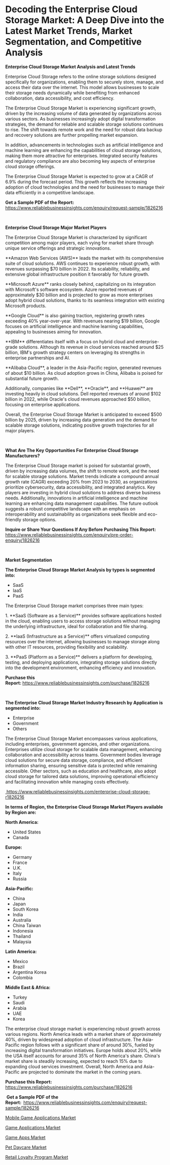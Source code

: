 <p><h1>Decoding the Enterprise Cloud Storage Market: A Deep Dive into the Latest Market Trends, Market Segmentation, and Competitive Analysis</h1></p><p><strong>Enterprise Cloud Storage Market Analysis and Latest Trends</strong></p>
<p><p>Enterprise Cloud Storage refers to the online storage solutions designed specifically for organizations, enabling them to securely store, manage, and access their data over the internet. This model allows businesses to scale their storage needs dynamically while benefiting from enhanced collaboration, data accessibility, and cost efficiency. </p><p>The Enterprise Cloud Storage Market is experiencing significant growth, driven by the increasing volume of data generated by organizations across various sectors. As businesses increasingly adopt digital transformation strategies, the demand for reliable and scalable storage solutions continues to rise. The shift towards remote work and the need for robust data backup and recovery solutions are further propelling market expansion.</p><p>In addition, advancements in technologies such as artificial intelligence and machine learning are enhancing the capabilities of cloud storage solutions, making them more attractive for enterprises. Integrated security features and regulatory compliance are also becoming key aspects of enterprise cloud storage offerings. </p><p>The Enterprise Cloud Storage Market is expected to grow at a CAGR of 6.9% during the forecast period. This growth reflects the increasing adoption of cloud technologies and the need for businesses to manage their data efficiently in a competitive landscape.</p></p>
<p><strong>Get a Sample PDF of the Report:&nbsp;</strong> <a href="https://www.reliablebusinessinsights.com/enquiry/request-sample/1826216?utm_campaign=84&utm_medium=2&utm_source=Github&utm_content=ia&utm_term=09032025&utm_id=enterprise-cloud-storage">https://www.reliablebusinessinsights.com/enquiry/request-sample/1826216</a></p>
<p>&nbsp;</p>
<p><strong>Enterprise Cloud Storage Major Market Players</strong></p>
<p><p>The Enterprise Cloud Storage Market is characterized by significant competition among major players, each vying for market share through unique service offerings and strategic innovations.</p><p>**Amazon Web Services (AWS)** leads the market with its comprehensive suite of cloud solutions. AWS continues to experience robust growth, with revenues surpassing $70 billion in 2022. Its scalability, reliability, and extensive global infrastructure position it favorably for future growth.</p><p>**Microsoft Azure** ranks closely behind, capitalizing on its integration with Microsoft's software ecosystem. Azure reported revenues of approximately $30 billion and is projected to grow as more enterprises adopt hybrid cloud solutions, thanks to its seamless integration with existing Microsoft products.</p><p>**Google Cloud** is also gaining traction, registering growth rates exceeding 40% year-over-year. With revenues nearing $19 billion, Google focuses on artificial intelligence and machine learning capabilities, appealing to businesses aiming for innovation.</p><p>**IBM** differentiates itself with a focus on hybrid cloud and enterprise-grade solutions. Although its revenue in cloud services reached around $25 billion, IBM's growth strategy centers on leveraging its strengths in enterprise partnerships and AI.</p><p>**Alibaba Cloud**, a leader in the Asia-Pacific region, generated revenues of about $10 billion. As cloud adoption grows in China, Alibaba is poised for substantial future growth.</p><p>Additionally, companies like **Dell**, **Oracle**, and **Huawei** are investing heavily in cloud solutions. Dell reported revenues of around $102 billion in 2022, while Oracle's cloud revenues approached $50 billion, focusing on enterprise applications.</p><p>Overall, the Enterprise Cloud Storage Market is anticipated to exceed $500 billion by 2025, driven by increasing data generation and the demand for scalable storage solutions, indicating positive growth trajectories for all major players.</p></p>
<p>&nbsp;</p>
<p><strong>What Are The Key Opportunities For Enterprise Cloud Storage Manufacturers?</strong></p>
<p><p>The Enterprise Cloud Storage market is poised for substantial growth, driven by increasing data volumes, the shift to remote work, and the need for scalable storage solutions. Market trends indicate a compound annual growth rate (CAGR) exceeding 20% from 2023 to 2030, as organizations prioritize cybersecurity, data accessibility, and integrated analytics. Key players are investing in hybrid cloud solutions to address diverse business needs. Additionally, innovations in artificial intelligence and machine learning are enhancing data management capabilities. The future outlook suggests a robust competitive landscape with an emphasis on interoperability and sustainability as organizations seek flexible and eco-friendly storage options.</p></p>
<p><strong>Inquire or Share Your Questions If Any Before Purchasing This Report:</strong> <a href="https://www.reliablebusinessinsights.com/enquiry/pre-order-enquiry/1826216?utm_campaign=84&utm_medium=2&utm_source=Github&utm_content=ia&utm_term=09032025&utm_id=enterprise-cloud-storage">https://www.reliablebusinessinsights.com/enquiry/pre-order-enquiry/1826216</a></p>
<p>&nbsp;</p>
<p><strong>Market Segmentation</strong></p>
<p><strong>The Enterprise Cloud Storage Market Analysis by types is segmented into:</strong></p>
<p><ul><li>SaaS</li><li>IaaS</li><li>PaaS</li></ul></p>
<p><p>The Enterprise Cloud Storage market comprises three main types: </p><p>1. **SaaS (Software as a Service)** provides software applications hosted in the cloud, enabling users to access storage solutions without managing the underlying infrastructure, ideal for collaboration and file sharing.</p><p>2. **IaaS (Infrastructure as a Service)** offers virtualized computing resources over the internet, allowing businesses to manage storage along with other IT resources, providing flexibility and scalability.</p><p>3. **PaaS (Platform as a Service)** delivers a platform for developing, testing, and deploying applications, integrating storage solutions directly into the development environment, enhancing efficiency and innovation.</p></p>
<p><strong>Purchase this Report:&nbsp;</strong><a href="https://www.reliablebusinessinsights.com/purchase/1826216?utm_campaign=84&utm_medium=2&utm_source=Github&utm_content=ia&utm_term=09032025&utm_id=enterprise-cloud-storage">https://www.reliablebusinessinsights.com/purchase/1826216</a></p>
<p>&nbsp;</p>
<p><strong>The Enterprise Cloud Storage Market Industry Research by Application is segmented into:</strong></p>
<p><ul><li>Enterprise</li><li>Government</li><li>Others</li></ul></p>
<p><p>The Enterprise Cloud Storage Market encompasses various applications, including enterprises, government agencies, and other organizations. Enterprises utilize cloud storage for scalable data management, enhancing collaboration and accessibility across teams. Government bodies leverage cloud solutions for secure data storage, compliance, and efficient information sharing, ensuring sensitive data is protected while remaining accessible. Other sectors, such as education and healthcare, also adopt cloud storage for tailored data solutions, improving operational efficiency and facilitating innovation while managing costs effectively.</p></p>
<p><a href="https://www.reliablebusinessinsights.com/enterprise-cloud-storage-r1826216?utm_campaign=84&utm_medium=2&utm_source=Github&utm_content=ia&utm_term=09032025&utm_id=enterprise-cloud-storage">&nbsp;https://www.reliablebusinessinsights.com/enterprise-cloud-storage-r1826216</a></p>
<p><strong>In terms of Region, the Enterprise Cloud Storage Market Players available by Region are:</strong></p>
<p>
    <p> <strong> North America: </strong>
        <ul>
            <li>United States</li>
            <li>Canada</li>
        </ul>
        </p> 
    <p> <strong> Europe: </strong>
        <ul>
            <li>Germany</li>
            <li>France</li>
            <li>U.K.</li>
            <li>Italy</li>
            <li>Russia</li>
        </ul>
        </p> 
    <p> <strong> Asia-Pacific: </strong>
        <ul>
            <li>China</li>
            <li>Japan</li>
            <li>South Korea</li>
            <li>India</li>
            <li>Australia</li>
            <li>China Taiwan</li>
            <li>Indonesia</li>
            <li>Thailand</li>
            <li>Malaysia</li>
        </ul>
        </p> 
    <p> <strong> Latin America: </strong>
        <ul>
            <li>Mexico</li>
            <li>Brazil</li>
            <li>Argentina Korea</li>
            <li>Colombia</li>
        </ul>
        </p> 
    <p> <strong> Middle East & Africa: </strong>
        <ul>
            <li>Turkey</li>
            <li>Saudi</li>
            <li>Arabia</li>
            <li>UAE</li>
            <li>Korea</li>
        </ul>
    </p>
    </p>
<p><p>The enterprise cloud storage market is experiencing robust growth across various regions. North America leads with a market share of approximately 40%, driven by widespread adoption of cloud infrastructure. The Asia-Pacific region follows with a significant share of around 30%, fueled by increasing digital transformation initiatives. Europe holds about 20%, while the USA itself accounts for around 35% of North America's share. China's market share is steadily increasing, expected to reach 15% due to expanding cloud services investment. Overall, North America and Asia-Pacific are projected to dominate the market in the coming years.</p></p>
<p><strong>Purchase this Report: </strong><a href="https://www.reliablebusinessinsights.com/purchase/1826216?utm_campaign=84&utm_medium=2&utm_source=Github&utm_content=ia&utm_term=09032025&utm_id=enterprise-cloud-storage">https://www.reliablebusinessinsights.com/purchase/1826216</a></p>
<p>&nbsp;<strong>Get a Sample PDF of the Report:&nbsp;&nbsp;</strong><a href="https://www.reliablebusinessinsights.com/enquiry/request-sample/1826216?utm_campaign=84&utm_medium=2&utm_source=Github&utm_content=ia&utm_term=09032025&utm_id=enterprise-cloud-storage">https://www.reliablebusinessinsights.com/enquiry/request-sample/1826216</a></p>
<p><strong></strong></p>
<p><p><a href="https://github.com/kecixayaab/Market-Research-Report-List-1/blob/main/mobile-game-applications-market.md?utm_campaign=84&utm_medium=2&utm_source=Github&utm_content=ia&utm_term=09032025&utm_id=enterprise-cloud-storage">Mobile Game Applications Market</a></p><p><a href="https://github.com/ummulmzu/Market-Research-Report-List-1/blob/main/game-applications-market.md?utm_campaign=84&utm_medium=2&utm_source=Github&utm_content=ia&utm_term=09032025&utm_id=enterprise-cloud-storage">Game Applications Market</a></p><p><a href="https://github.com/gilerzelko7a/Market-Research-Report-List-1/blob/main/game-apps-market.md?utm_campaign=84&utm_medium=2&utm_source=Github&utm_content=ia&utm_term=09032025&utm_id=enterprise-cloud-storage">Game Apps Market</a></p><p><a href="https://github.com/nwokechock6s/Market-Research-Report-List-1/blob/main/pet-daycare-market.md?utm_campaign=84&utm_medium=2&utm_source=Github&utm_content=ia&utm_term=09032025&utm_id=enterprise-cloud-storage">Pet Daycare Market</a></p><p><a href="https://github.com/sentoljinqiu/Market-Research-Report-List-1/blob/main/retail-loyalty-program-market.md?utm_campaign=84&utm_medium=2&utm_source=Github&utm_content=ia&utm_term=09032025&utm_id=enterprise-cloud-storage">Retail Loyalty Program Market</a></p></p>